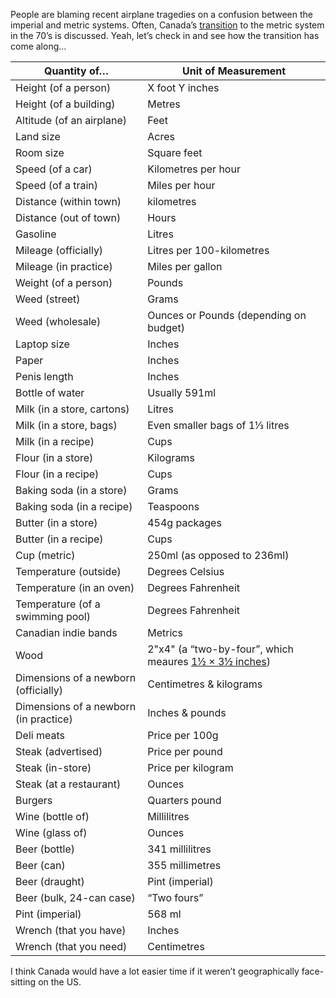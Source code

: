 People are blaming recent airplane tragedies on a confusion between the imperial and metric systems. Often, Canada’s [transition](https://en.wikipedia.org/wiki/Metrication_in_Canada) to the metric system in the 70’s is discussed. Yeah, let’s check in and see how the transition has come along… 

| Quantity of…  | Unit of Measurement
| ------------- | -------------
| Height (of a person) | X foot Y inches
| Height (of a building) | Metres
| Altitude (of an airplane) | Feet
| Land size | Acres 
| Room size | Square feet
| Speed (of a car) | Kilometres per hour
| Speed (of a train) | Miles per hour
| Distance (within town) | kilometres
| Distance (out of town) | Hours
| Gasoline | Litres
| Mileage (officially) | Litres per 100-kilometres
| Mileage (in practice) | Miles per gallon
| Weight (of a person) | Pounds
| Weed (street) | Grams
| Weed (wholesale) | Ounces or Pounds (depending on budget)
| Laptop size | Inches
| Paper | Inches
| Penis length | Inches
| Bottle of water | Usually 591ml
| Milk (in a store, cartons) | Litres
| Milk (in a store, bags) | Even smaller bags of 1⅓ litres
| Milk (in a recipe) | Cups
| Flour (in a store) | Kilograms
| Flour (in a recipe) | Cups
| Baking soda (in a store) | Grams
| Baking soda (in a recipe) | Teaspoons
| Butter (in a store) | 454g packages
| Butter (in a recipe) | Cups
| Cup (metric) | 250ml (as opposed to 236ml)
| Temperature (outside) | Degrees Celsius
| Temperature (in an oven) | Degrees Fahrenheit 
| Temperature (of a swimming pool) | Degrees Fahrenheit 
| Canadian indie bands | Metrics
| Wood | 2"x4" (a “two-by-four”, which meaures [1½ × 3½ inches](http://en.wikipedia.org/wiki/2x4))
| Dimensions of a newborn (officially) | Centimetres & kilograms
| Dimensions of a newborn (in practice) | Inches & pounds
| Deli meats | Price per 100g
| Steak (advertised) | Price per pound
| Steak (in-store) | Price per kilogram 
| Steak (at a restaurant) | Ounces
| Burgers | Quarters pound
| Wine (bottle of) | Millilitres
| Wine (glass of) | Ounces
| Beer (bottle) | 341 millilitres
| Beer (can) | 355 millimetres
| Beer (draught) | Pint (imperial)
| Beer (bulk, 24-can case) | “Two fours”
| Pint (imperial) | 568 ml
| Wrench (that you have) | Inches
| Wrench (that you need) | Centimetres

I think Canada would have a lot easier time if it weren’t geographically face-sitting on the US. 
